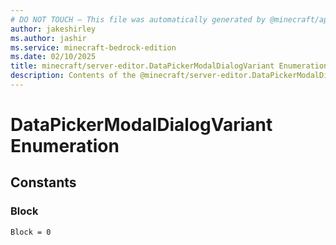 ```yaml
---
# DO NOT TOUCH — This file was automatically generated by @minecraft/api-docs-generator, to report problems file an issue at https://github.com/Mojang/minecraft-scripting-libraries
author: jakeshirley
ms.author: jashir
ms.service: minecraft-bedrock-edition
ms.date: 02/10/2025
title: minecraft/server-editor.DataPickerModalDialogVariant Enumeration
description: Contents of the @minecraft/server-editor.DataPickerModalDialogVariant enumeration.
---
```

# DataPickerModalDialogVariant Enumeration

## Constants
### **Block**
`Block = 0`
